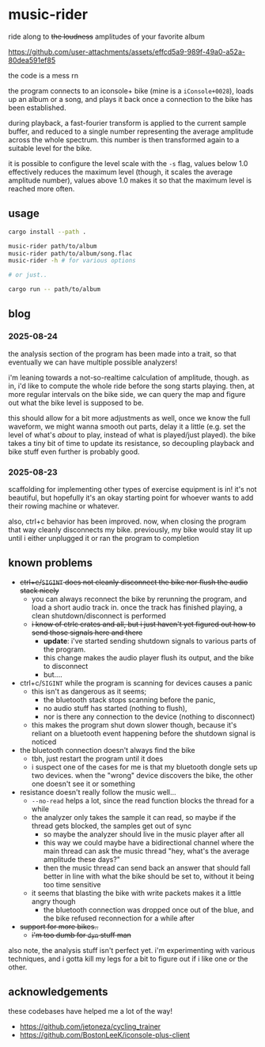 # music-rider

ride along to ~~the loudness~~ amplitudes of your favorite album

https://github.com/user-attachments/assets/effcd5a9-989f-49a0-a52a-80dea591ef85

the code is a mess rn

the program connects to an iconsole+ bike (mine is a `iConsole+0028`), loads up an album or a song, and plays it back once a connection to the bike has been established.

during playback, a fast-fourier transform is applied to the current sample buffer, and reduced to a single number representing the average amplitude across the whole spectrum.
this number is then transformed again to a suitable level for the bike.

it is possible to configure the level scale with the `-s` flag, values below 1.0 effectively reduces the maximum level (though, it scales the average amplitude number), values above 1.0 makes it so that the maximum level is reached more often.


## usage

```sh
cargo install --path .

music-rider path/to/album
music-rider path/to/album/song.flac
music-rider -h # for various options

# or just..

cargo run -- path/to/album
```

## blog

### 2025-08-24

the analysis section of the program has been made into a trait, so that eventually we can have multiple possible analyzers!

i'm leaning towards a not-so-realtime calculation of amplitude, though.
as in, i'd like to compute the whole ride before the song starts playing.
then, at more regular intervals on the bike side, we can query the map and figure out what the bike level is supposed to be.

this should allow for a bit more adjustments as well, once we know the full waveform, we might wanna smooth out parts, delay it a little (e.g. set the level of what's _about_ to play, instead of what is played/just played). the bike takes a tiny bit of time to update its resistance, so decoupling playback and bike stuff even further is probably good.

### 2025-08-23

scaffolding for implementing other types of exercise equipment is in!
it's not beautiful, but hopefully it's an okay starting point for whoever wants to add their rowing machine or whatever.

also, ctrl+c behavior has been improved. now, when closing the program that way cleanly disconnects my bike.
previously, my bike would stay lit up until i either unplugged it or ran the program to completion

## known problems

- ~~ctrl+c/`SIGINT` does not cleanly disconnect the bike nor flush the audio stack nicely~~
    - you can always reconnect the bike by rerunning the program, and load a short audio track in.
      once the track has finished playing, a clean shutdown/disconnect is performed
    - ~~i know of ctrlc crates and all, but i just haven't yet figured out how to send those signals here and there~~
        - **update**: i've started sending shutdown signals to various parts of the program.
        - this change makes the audio player flush its output, and the bike to disconnect
        - but....
- ctrl+c/`SIGINT` while the program is scanning for devices causes a panic
    - this isn't as dangerous as it seems;
        - the bluetooth stack stops scanning before the panic,
        - no audio stuff has started (nothing to flush), 
        - nor is there any connection to the device (nothing to disconnect)
    - this makes the program shut down slower though, because it's reliant on a bluetooth event happening before the shutdown signal is noticed
- the bluetooth connection doesn't always find the bike
    - tbh, just restart the program until it does
    - i suspect one of the cases for me is that my bluetooth dongle sets up two devices.
      when the "wrong" device discovers the bike, the other one doesn't see it or something
- resistance doesn't really follow the music well...
    - `--no-read` helps a lot, since the read function blocks the thread for a while
    - the analyzer only takes the sample it can read, so maybe if the thread gets blocked, the samples get out of sync
        - so maybe the analyzer should live in the music player after all
        - this way we could maybe have a bidirectional channel where the main thread can ask the music thread "hey, what's the average amplitude these days?"
        - then the music thread can send back an answer that should fall better in line with what the bike should be set to, without it being too time sensitive
    - it seems that blasting the bike with write packets makes it a little angry though
        - the bluetooth connection was dropped once out of the blue, and the bike refused reconnection for a while after
- ~~support for more bikes..~~
    - ~~i'm too dumb for `dyn` stuff man~~

also note, the analysis stuff isn't perfect yet.
i'm experimenting with various techniques, and i gotta kill my legs for a bit to figure out if i like one or the other.


## acknowledgements

these codebases have helped me a lot of the way!

- https://github.com/jetoneza/cycling_trainer
- https://github.com/BostonLeeK/iconsole-plus-client
